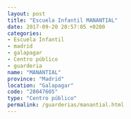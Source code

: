 ```yaml
---
layout: post
title: "Escuela Infantil MANANTIAL"
date: 2017-09-20 20:57:05 +0200
categories:
- Escuela Infantil
- madrid
- galapagar
- Centro público
- guarderia
name: "MANANTIAL"
province: "Madrid"
location: "Galapagar"
code: "28047605"
type: "Centro público"
permalink: /guarderias/manantial.html
---
```

